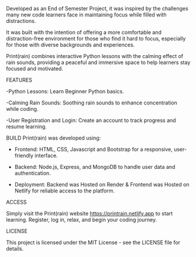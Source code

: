 Developed as an End of Semester Project, it was inspired by the challenges many new code learners face in maintaining focus while filled with distractions. 

It was built with the intention of offering a more comfortable and distraction-free environment for those who find it hard to focus, especially for those with diverse backgrounds and experiences.

Print(rain) combines interactive Python lessons with the calming effect of rain sounds, providing a peaceful and immersive space to help learners stay focused and motivated. 

FEATURES

-Python Lessons: Learn Beginner Python basics.

-Calming Rain Sounds: Soothing rain sounds to enhance concentration while coding.

-User Registration and Login: Create an account to track progress and resume learning.

BUILD
Print(rain) was developed using:

- Frontend: HTML, CSS, Javascript and Bootstrap for a responsive, user-friendly interface.
  
- Backend: Node.js, Express, and MongoDB to handle user data and authentication.
  
- Deployment: Backend was Hosted on Render & Frontend was Hosted on Netlify for reliable access to the platform.


ACCESS

Simply visit the Print(rain) website https://printrain.netlify.app to start learning. Register, log in, relax, and begin your coding journey.

LICENSE

This project is licensed under the MIT License - see the LICENSE file for details.
